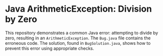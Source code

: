 # Java ArithmeticException: Division by Zero

This repository demonstrates a common Java error: attempting to divide by zero, resulting in an `ArithmeticException`.  The `Bug.java` file contains the erroneous code. The solution, found in `BugSolution.java`, shows how to prevent this error using appropriate checks.